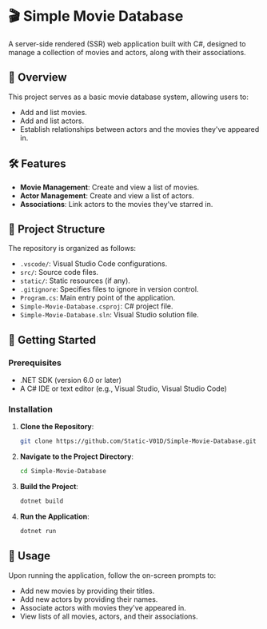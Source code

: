 # 🎬 Simple Movie Database

A server-side rendered (SSR) web application built with C#, designed to manage a collection of movies and actors, along with their associations.

## 📖 Overview

This project serves as a basic movie database system, allowing users to:

- Add and list movies.
- Add and list actors.
- Establish relationships between actors and the movies they've appeared in.


## 🛠️ Features

- **Movie Management**: Create and view a list of movies.
- **Actor Management**: Create and view a list of actors.
- **Associations**: Link actors to the movies they've starred in.

## 📂 Project Structure

The repository is organized as follows:

- `.vscode/`: Visual Studio Code configurations.
- `src/`: Source code files.
- `static/`: Static resources (if any).
- `.gitignore`: Specifies files to ignore in version control.
- `Program.cs`: Main entry point of the application.
- `Simple-Movie-Database.csproj`: C# project file.
- `Simple-Movie-Database.sln`: Visual Studio solution file.

## 🚀 Getting Started

### Prerequisites

- .NET SDK (version 6.0 or later)
- A C# IDE or text editor (e.g., Visual Studio, Visual Studio Code)

### Installation

1. **Clone the Repository**:

   ```bash
   git clone https://github.com/Static-V01D/Simple-Movie-Database.git
   ```

2. **Navigate to the Project Directory**:

   ```bash
   cd Simple-Movie-Database
   ```

3. **Build the Project**:

   ```bash
   dotnet build
   ```

4. **Run the Application**:

   ```bash
   dotnet run
   ```

 ## 🧪 Usage

Upon running the application, follow the on-screen prompts to:

- Add new movies by providing their titles.
- Add new actors by providing their names.
- Associate actors with movies they've appeared in.
- View lists of all movies, actors, and their associations.
